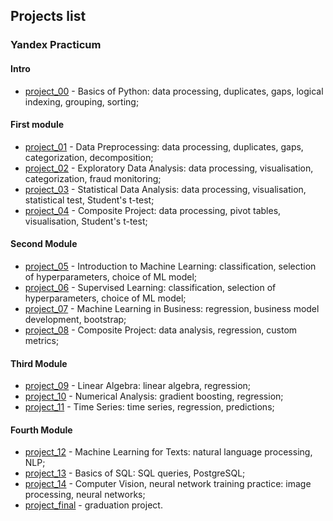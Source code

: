 ## Projects list
### Yandex Practicum
#### Intro
- [project_00](project_00/) - Basics of Python: data processing, duplicates, gaps, logical indexing, grouping, sorting;
#### First module
- [project_01](project_01/) - Data Preprocessing: data processing, duplicates, gaps, categorization, decomposition;
- [project_02](project_02/) - Exploratory Data Analysis: data processing, visualisation,
categorization, fraud monitoring;
- [project_03](project_03/) - Statistical Data Analysis: data processing, visualisation, statistical test,
Student's t-test;
- [project_04](project_04/) - Composite Project: data processing, pivot tables, visualisation, Student's t-test;
#### Second Module
- [project_05](project_05/) - Introduction to Machine Learning: classification, selection of hyperparameters, choice of ML model;
- [project_06](project_06/) - Supervised Learning: classification, selection of hyperparameters, choice of ML model;
- [project_07](project_07/) - Machine Learning in Business: regression, business model development, bootstrap;
- [project_08](project_08/) - Composite Project: data analysis, regression, custom metrics;
#### Third Module
- [project_09](project_09/) - Linear Algebra: linear algebra, regression;
- [project_10](project_10/) - Numerical Analysis: gradient boosting, regression;
- [project_11](project_11/) - Time Series: time series, regression, predictions;
#### Fourth Module
- [project_12](project_12/) - Machine Learning for Texts: natural language processing, NLP;
- [project_13](project_13/) - Basics of SQL: SQL queries, PostgreSQL;
- [project_14](project_14/) - Computer Vision, neural network training practice: image processing, neural networks;
- [project_final](project_final/) - graduation project.
